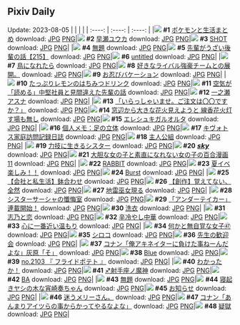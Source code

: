 ## Pixiv Daily
Update: 2023-08-05
|      |      |      |
| :----: | :----: | :----: |
|![](https://pixiv.microyu.workers.dev/c/240x480/img-master/img/2023/08/03/17/48/40/110491516_p0_master1200.jpg) **#1** [ポケモンと生活まとめ](https://www.pixiv.net/artworks/110491516) download: [JPG](https://pixiv.microyu.workers.dev/img-original/img/2023/08/03/17/48/40/110491516_p0.jpg) [PNG](https://pixiv.microyu.workers.dev/img-original/img/2023/08/03/17/48/40/110491516_p0.png)|![](https://pixiv.microyu.workers.dev/c/240x480/img-master/img/2023/08/03/00/01/22/110474840_p0_master1200.jpg) **#2** [早瀬ユウカ](https://www.pixiv.net/artworks/110474840) download: [JPG](https://pixiv.microyu.workers.dev/img-original/img/2023/08/03/00/01/22/110474840_p0.jpg) [PNG](https://pixiv.microyu.workers.dev/img-original/img/2023/08/03/00/01/22/110474840_p0.png)|![](https://pixiv.microyu.workers.dev/c/240x480/img-master/img/2023/08/03/16/10/20/110489658_p0_master1200.jpg) **#3** [SHOT](https://www.pixiv.net/artworks/110489658) download: [JPG](https://pixiv.microyu.workers.dev/img-original/img/2023/08/03/16/10/20/110489658_p0.jpg) [PNG](https://pixiv.microyu.workers.dev/img-original/img/2023/08/03/16/10/20/110489658_p0.png)|
|![](https://pixiv.microyu.workers.dev/c/240x480/img-master/img/2023/08/03/15/01/01/110488570_p0_master1200.jpg) **#4** [無題](https://www.pixiv.net/artworks/110488570) download: [JPG](https://pixiv.microyu.workers.dev/img-original/img/2023/08/03/15/01/01/110488570_p0.jpg) [PNG](https://pixiv.microyu.workers.dev/img-original/img/2023/08/03/15/01/01/110488570_p0.png)|![](https://pixiv.microyu.workers.dev/c/240x480/img-master/img/2023/08/04/19/06/24/110521909_p0_master1200.jpg) **#5** [先輩がうざい後輩の話【215】](https://www.pixiv.net/artworks/110521909) download: [JPG](https://pixiv.microyu.workers.dev/img-original/img/2023/08/04/19/06/24/110521909_p0.jpg) [PNG](https://pixiv.microyu.workers.dev/img-original/img/2023/08/04/19/06/24/110521909_p0.png)|![](https://pixiv.microyu.workers.dev/c/240x480/img-master/img/2023/08/03/00/03/30/110474863_p0_master1200.jpg) **#6** [untitled](https://www.pixiv.net/artworks/110474863) download: [JPG](https://pixiv.microyu.workers.dev/img-original/img/2023/08/03/00/03/30/110474863_p0.jpg) [PNG](https://pixiv.microyu.workers.dev/img-original/img/2023/08/03/00/03/30/110474863_p0.png)|
|![](https://pixiv.microyu.workers.dev/c/240x480/img-master/img/2023/08/03/00/00/43/110474738_p0_master1200.jpg) **#7** [鳥になれたら](https://www.pixiv.net/artworks/110474738) download: [JPG](https://pixiv.microyu.workers.dev/img-original/img/2023/08/03/00/00/43/110474738_p0.jpg) [PNG](https://pixiv.microyu.workers.dev/img-original/img/2023/08/03/00/00/43/110474738_p0.png)|![](https://pixiv.microyu.workers.dev/c/240x480/img-master/img/2023/08/03/22/31/12/110484921_p0_master1200.jpg) **#8** [好きなライバル強豪チームとの展開。](https://www.pixiv.net/artworks/110484921) download: [JPG](https://pixiv.microyu.workers.dev/img-original/img/2023/08/03/22/31/12/110484921_p0.jpg) [PNG](https://pixiv.microyu.workers.dev/img-original/img/2023/08/03/22/31/12/110484921_p0.png)|![](https://pixiv.microyu.workers.dev/c/240x480/img-master/img/2023/08/04/00/00/41/110502630_p0_master1200.jpg) **#9** [お忍びバケーション](https://www.pixiv.net/artworks/110502630) download: [JPG](https://pixiv.microyu.workers.dev/img-original/img/2023/08/04/00/00/41/110502630_p0.jpg) [PNG](https://pixiv.microyu.workers.dev/img-original/img/2023/08/04/00/00/41/110502630_p0.png)|
|![](https://pixiv.microyu.workers.dev/c/240x480/img-master/img/2023/08/03/20/53/42/110496464_p0_master1200.jpg) **#10** [たっぷりレモンのはちみつドリンク](https://www.pixiv.net/artworks/110496464) download: [JPG](https://pixiv.microyu.workers.dev/img-original/img/2023/08/03/20/53/42/110496464_p0.jpg) [PNG](https://pixiv.microyu.workers.dev/img-original/img/2023/08/03/20/53/42/110496464_p0.png)|![](https://pixiv.microyu.workers.dev/c/240x480/img-master/img/2023/08/03/20/07/19/110495137_p0_master1200.jpg) **#11** [空気が「読める」中堅社員と見間違えた先輩の話](https://www.pixiv.net/artworks/110495137) download: [JPG](https://pixiv.microyu.workers.dev/img-original/img/2023/08/03/20/07/19/110495137_p0.jpg) [PNG](https://pixiv.microyu.workers.dev/img-original/img/2023/08/03/20/07/19/110495137_p0.png)|![](https://pixiv.microyu.workers.dev/c/240x480/img-master/img/2023/08/04/00/01/13/110502715_p0_master1200.jpg) **#12** [一之瀬アスナ](https://www.pixiv.net/artworks/110502715) download: [JPG](https://pixiv.microyu.workers.dev/img-original/img/2023/08/04/00/01/13/110502715_p0.jpg) [PNG](https://pixiv.microyu.workers.dev/img-original/img/2023/08/04/00/01/13/110502715_p0.png)|
|![](https://pixiv.microyu.workers.dev/c/240x480/img-master/img/2023/08/03/00/00/14/110474647_p0_master1200.jpg) **#13** [「いらっしゃいませ。ご注文は〇〇ですか？」](https://www.pixiv.net/artworks/110474647) download: [JPG](https://pixiv.microyu.workers.dev/img-original/img/2023/08/03/00/00/14/110474647_p0.jpg) [PNG](https://pixiv.microyu.workers.dev/img-original/img/2023/08/03/00/00/14/110474647_p0.png)|![](https://pixiv.microyu.workers.dev/c/240x480/img-master/img/2023/08/03/07/30/01/110482079_p0_master1200.jpg) **#14** [窓辺から大きな花火見えようと 線香花火灯す場も無し](https://www.pixiv.net/artworks/110482079) download: [JPG](https://pixiv.microyu.workers.dev/img-original/img/2023/08/03/07/30/01/110482079_p0.jpg) [PNG](https://pixiv.microyu.workers.dev/img-original/img/2023/08/03/07/30/01/110482079_p0.png)|![](https://pixiv.microyu.workers.dev/c/240x480/img-master/img/2023/08/03/00/00/18/110474662_p0_master1200.jpg) **#15** [エレシュキガルオルタ](https://www.pixiv.net/artworks/110474662) download: [JPG](https://pixiv.microyu.workers.dev/img-original/img/2023/08/03/00/00/18/110474662_p0.jpg) [PNG](https://pixiv.microyu.workers.dev/img-original/img/2023/08/03/00/00/18/110474662_p0.png)|
|![](https://pixiv.microyu.workers.dev/c/240x480/img-master/img/2023/08/03/06/30/01/110481336_p0_master1200.jpg) **#16** [個人メモ：足の立体](https://www.pixiv.net/artworks/110481336) download: [JPG](https://pixiv.microyu.workers.dev/img-original/img/2023/08/03/06/30/01/110481336_p0.jpg) [PNG](https://pixiv.microyu.workers.dev/img-original/img/2023/08/03/06/30/01/110481336_p0.png)|![](https://pixiv.microyu.workers.dev/c/240x480/img-master/img/2023/08/04/18/03/32/110502737_p0_master1200.jpg) **#17** [キヴォトス家庭訪問記録日誌](https://www.pixiv.net/artworks/110502737) download: [JPG](https://pixiv.microyu.workers.dev/img-original/img/2023/08/04/18/03/32/110502737_p0.jpg) [PNG](https://pixiv.microyu.workers.dev/img-original/img/2023/08/04/18/03/32/110502737_p0.png)|![](https://pixiv.microyu.workers.dev/c/240x480/img-master/img/2023/08/04/19/07/30/110521940_p0_master1200.jpg) **#18** [主人公組](https://www.pixiv.net/artworks/110521940) download: [JPG](https://pixiv.microyu.workers.dev/img-original/img/2023/08/04/19/07/30/110521940_p0.jpg) [PNG](https://pixiv.microyu.workers.dev/img-original/img/2023/08/04/19/07/30/110521940_p0.png)|
|![](https://pixiv.microyu.workers.dev/c/240x480/img-master/img/2023/08/03/19/42/38/110494360_p0_master1200.jpg) **#19** [力技に生きるシスター](https://www.pixiv.net/artworks/110494360) download: [JPG](https://pixiv.microyu.workers.dev/img-original/img/2023/08/03/19/42/38/110494360_p0.jpg) [PNG](https://pixiv.microyu.workers.dev/img-original/img/2023/08/03/19/42/38/110494360_p0.png)|![](https://pixiv.microyu.workers.dev/c/240x480/img-master/img/2023/08/03/00/00/41/110474732_p0_master1200.jpg) **#20** [𝙨𝙠𝙮](https://www.pixiv.net/artworks/110474732) download: [JPG](https://pixiv.microyu.workers.dev/img-original/img/2023/08/03/00/00/41/110474732_p0.jpg) [PNG](https://pixiv.microyu.workers.dev/img-original/img/2023/08/03/00/00/41/110474732_p0.png)|![](https://pixiv.microyu.workers.dev/c/240x480/img-master/img/2023/08/03/13/54/04/110487532_p0_master1200.jpg) **#21** [大胆な女の子と素直になれない女の子の百合漫画11](https://www.pixiv.net/artworks/110487532) download: [JPG](https://pixiv.microyu.workers.dev/img-original/img/2023/08/03/13/54/04/110487532_p0.jpg) [PNG](https://pixiv.microyu.workers.dev/img-original/img/2023/08/03/13/54/04/110487532_p0.png)|
|![](https://pixiv.microyu.workers.dev/c/240x480/img-master/img/2023/08/04/00/00/48/110502647_p0_master1200.jpg) **#22** [RABBIT](https://www.pixiv.net/artworks/110502647) download: [JPG](https://pixiv.microyu.workers.dev/img-original/img/2023/08/04/00/00/48/110502647_p0.jpg) [PNG](https://pixiv.microyu.workers.dev/img-original/img/2023/08/04/00/00/48/110502647_p0.png)|![](https://pixiv.microyu.workers.dev/c/240x480/img-master/img/2023/08/04/02/36/35/110506459_p0_master1200.jpg) **#23** [夏イベ楽しみ！！](https://www.pixiv.net/artworks/110506459) download: [JPG](https://pixiv.microyu.workers.dev/img-original/img/2023/08/04/02/36/35/110506459_p0.jpg) [PNG](https://pixiv.microyu.workers.dev/img-original/img/2023/08/04/02/36/35/110506459_p0.png)|![](https://pixiv.microyu.workers.dev/c/240x480/img-master/img/2023/08/04/00/01/41/110502755_p0_master1200.jpg) **#24** [Burst](https://www.pixiv.net/artworks/110502755) download: [JPG](https://pixiv.microyu.workers.dev/img-original/img/2023/08/04/00/01/41/110502755_p0.jpg) [PNG](https://pixiv.microyu.workers.dev/img-original/img/2023/08/04/00/01/41/110502755_p0.png)|
|![](https://pixiv.microyu.workers.dev/c/240x480/img-master/img/2023/08/04/12/47/45/110514504_p0_master1200.jpg) **#25** [【会社と私生活】鉢合わせ](https://www.pixiv.net/artworks/110514504) download: [JPG](https://pixiv.microyu.workers.dev/img-original/img/2023/08/04/12/47/45/110514504_p0.jpg) [PNG](https://pixiv.microyu.workers.dev/img-original/img/2023/08/04/12/47/45/110514504_p0.png)|![](https://pixiv.microyu.workers.dev/c/240x480/img-master/img/2023/08/04/00/14/04/110503365_p0_master1200.jpg) **#26** [【創作】覚えてない、全然](https://www.pixiv.net/artworks/110503365) download: [JPG](https://pixiv.microyu.workers.dev/img-original/img/2023/08/04/00/14/04/110503365_p0.jpg) [PNG](https://pixiv.microyu.workers.dev/img-original/img/2023/08/04/00/14/04/110503365_p0.png)|![](https://pixiv.microyu.workers.dev/c/240x480/img-master/img/2023/08/03/03/08/57/110479196_p0_master1200.jpg) **#27** [地雷巫女現る](https://www.pixiv.net/artworks/110479196) download: [JPG](https://pixiv.microyu.workers.dev/img-original/img/2023/08/03/03/08/57/110479196_p0.jpg) [PNG](https://pixiv.microyu.workers.dev/img-original/img/2023/08/03/03/08/57/110479196_p0.png)|
|![](https://pixiv.microyu.workers.dev/c/240x480/img-master/img/2023/08/03/19/42/01/110494346_p0_master1200.jpg) **#28** [シスターサーシャの懺悔室](https://www.pixiv.net/artworks/110494346) download: [JPG](https://pixiv.microyu.workers.dev/img-original/img/2023/08/03/19/42/01/110494346_p0.jpg) [PNG](https://pixiv.microyu.workers.dev/img-original/img/2023/08/03/19/42/01/110494346_p0.png)|![](https://pixiv.microyu.workers.dev/c/240x480/img-master/img/2023/08/04/05/09/14/110508215_p0_master1200.jpg) **#29** [「アンダーテイカー」連載開始！](https://www.pixiv.net/artworks/110508215) download: [JPG](https://pixiv.microyu.workers.dev/img-original/img/2023/08/04/05/09/14/110508215_p0.jpg) [PNG](https://pixiv.microyu.workers.dev/img-original/img/2023/08/04/05/09/14/110508215_p0.png)|![](https://pixiv.microyu.workers.dev/c/240x480/img-master/img/2023/08/03/13/23/58/110487173_p0_master1200.jpg) **#30** [洗衣](https://www.pixiv.net/artworks/110487173) download: [JPG](https://pixiv.microyu.workers.dev/img-original/img/2023/08/03/13/23/58/110487173_p0.jpg) [PNG](https://pixiv.microyu.workers.dev/img-original/img/2023/08/03/13/23/58/110487173_p0.png)|
|![](https://pixiv.microyu.workers.dev/c/240x480/img-master/img/2023/08/03/00/05/02/110475094_p0_master1200.jpg) **#31** [志乃と恋](https://www.pixiv.net/artworks/110475094) download: [JPG](https://pixiv.microyu.workers.dev/img-original/img/2023/08/03/00/05/02/110475094_p0.jpg) [PNG](https://pixiv.microyu.workers.dev/img-original/img/2023/08/03/00/05/02/110475094_p0.png)|![](https://pixiv.microyu.workers.dev/c/240x480/img-master/img/2023/08/04/20/30/01/110524362_p0_master1200.jpg) **#32** [辛冷やし中華](https://www.pixiv.net/artworks/110524362) download: [JPG](https://pixiv.microyu.workers.dev/img-original/img/2023/08/04/20/30/01/110524362_p0.jpg) [PNG](https://pixiv.microyu.workers.dev/img-original/img/2023/08/04/20/30/01/110524362_p0.png)|![](https://pixiv.microyu.workers.dev/c/240x480/img-master/img/2023/08/04/06/47/25/110509216_p0_master1200.jpg) **#33** [心に一番近い温もり](https://www.pixiv.net/artworks/110509216) download: [JPG](https://pixiv.microyu.workers.dev/img-original/img/2023/08/04/06/47/25/110509216_p0.jpg) [PNG](https://pixiv.microyu.workers.dev/img-original/img/2023/08/04/06/47/25/110509216_p0.png)|
|![](https://pixiv.microyu.workers.dev/c/240x480/img-master/img/2023/08/03/18/01/37/110491912_p0_master1200.jpg) **#34** [何かと無自覚な女子㊼](https://www.pixiv.net/artworks/110491912) download: [JPG](https://pixiv.microyu.workers.dev/img-original/img/2023/08/03/18/01/37/110491912_p0.jpg) [PNG](https://pixiv.microyu.workers.dev/img-original/img/2023/08/03/18/01/37/110491912_p0.png)|![](https://pixiv.microyu.workers.dev/c/240x480/img-master/img/2023/08/04/00/00/35/110502620_p0_master1200.jpg) **#35** [シロコ](https://www.pixiv.net/artworks/110502620) download: [JPG](https://pixiv.microyu.workers.dev/img-original/img/2023/08/04/00/00/35/110502620_p0.jpg) [PNG](https://pixiv.microyu.workers.dev/img-original/img/2023/08/04/00/00/35/110502620_p0.png)|![](https://pixiv.microyu.workers.dev/c/240x480/img-master/img/2023/08/03/14/55/08/110488452_p0_master1200.jpg) **#36** [先生の歓迎会](https://www.pixiv.net/artworks/110488452) download: [JPG](https://pixiv.microyu.workers.dev/img-original/img/2023/08/03/14/55/08/110488452_p0.jpg) [PNG](https://pixiv.microyu.workers.dev/img-original/img/2023/08/03/14/55/08/110488452_p0.png)|
|![](https://pixiv.microyu.workers.dev/c/240x480/img-master/img/2023/08/03/15/44/13/110489206_p0_master1200.jpg) **#37** [コナン「俺アキネイターに負けた事ねーんだよな」灰原「そ」](https://www.pixiv.net/artworks/110489206) download: [JPG](https://pixiv.microyu.workers.dev/img-original/img/2023/08/03/15/44/13/110489206_p0.jpg) [PNG](https://pixiv.microyu.workers.dev/img-original/img/2023/08/03/15/44/13/110489206_p0.png)|![](https://pixiv.microyu.workers.dev/c/240x480/img-master/img/2023/08/04/00/00/55/110502667_p0_master1200.jpg) **#38** [Blue](https://www.pixiv.net/artworks/110502667) download: [JPG](https://pixiv.microyu.workers.dev/img-original/img/2023/08/04/00/00/55/110502667_p0.jpg) [PNG](https://pixiv.microyu.workers.dev/img-original/img/2023/08/04/00/00/55/110502667_p0.png)|![](https://pixiv.microyu.workers.dev/c/240x480/img-master/img/2023/08/04/12/14/49/110513946_p0_master1200.jpg) **#39** [no.2103 『 フライドポテト 』](https://www.pixiv.net/artworks/110513946) download: [JPG](https://pixiv.microyu.workers.dev/img-original/img/2023/08/04/12/14/49/110513946_p0.jpg) [PNG](https://pixiv.microyu.workers.dev/img-original/img/2023/08/04/12/14/49/110513946_p0.png)|
|![](https://pixiv.microyu.workers.dev/c/240x480/img-master/img/2023/08/03/00/00/57/110474781_p0_master1200.jpg) **#40** [わかったか！](https://www.pixiv.net/artworks/110474781) download: [JPG](https://pixiv.microyu.workers.dev/img-original/img/2023/08/03/00/00/57/110474781_p0.jpg) [PNG](https://pixiv.microyu.workers.dev/img-original/img/2023/08/03/00/00/57/110474781_p0.png)|![](https://pixiv.microyu.workers.dev/c/240x480/img-master/img/2023/08/04/00/01/08/110502706_p0_master1200.jpg) **#41** [♐射手座ノ魔神](https://www.pixiv.net/artworks/110502706) download: [JPG](https://pixiv.microyu.workers.dev/img-original/img/2023/08/04/00/01/08/110502706_p0.jpg) [PNG](https://pixiv.microyu.workers.dev/img-original/img/2023/08/04/00/01/08/110502706_p0.png)|![](https://pixiv.microyu.workers.dev/c/240x480/img-master/img/2023/08/04/00/17/23/110503466_p0_master1200.jpg) **#42** [BA](https://www.pixiv.net/artworks/110503466) download: [JPG](https://pixiv.microyu.workers.dev/img-original/img/2023/08/04/00/17/23/110503466_p0.jpg) [PNG](https://pixiv.microyu.workers.dev/img-original/img/2023/08/04/00/17/23/110503466_p0.png)|
|![](https://pixiv.microyu.workers.dev/c/240x480/img-master/img/2023/08/03/23/13/10/110501025_p0_master1200.jpg) **#43** [無題](https://www.pixiv.net/artworks/110501025) download: [JPG](https://pixiv.microyu.workers.dev/img-original/img/2023/08/03/23/13/10/110501025_p0.jpg) [PNG](https://pixiv.microyu.workers.dev/img-original/img/2023/08/03/23/13/10/110501025_p0.png)|![](https://pixiv.microyu.workers.dev/c/240x480/img-master/img/2023/08/03/19/19/46/110493803_p0_master1200.jpg) **#44** [寝起きヤシの木な宵崎奏ちゃん](https://www.pixiv.net/artworks/110493803) download: [JPG](https://pixiv.microyu.workers.dev/img-original/img/2023/08/03/19/19/46/110493803_p0.jpg) [PNG](https://pixiv.microyu.workers.dev/img-original/img/2023/08/03/19/19/46/110493803_p0.png)|![](https://pixiv.microyu.workers.dev/c/240x480/img-master/img/2023/08/04/21/52/59/110527073_p0_master1200.jpg) **#45** [お知らせ](https://www.pixiv.net/artworks/110527073) download: [JPG](https://pixiv.microyu.workers.dev/img-original/img/2023/08/04/21/52/59/110527073_p0.jpg) [PNG](https://pixiv.microyu.workers.dev/img-original/img/2023/08/04/21/52/59/110527073_p0.png)|
|![](https://pixiv.microyu.workers.dev/c/240x480/img-master/img/2023/08/04/10/15/33/110511809_p0_master1200.jpg) **#46** [迷うメリーさん。](https://www.pixiv.net/artworks/110511809) download: [JPG](https://pixiv.microyu.workers.dev/img-original/img/2023/08/04/10/15/33/110511809_p0.jpg) [PNG](https://pixiv.microyu.workers.dev/img-original/img/2023/08/04/10/15/33/110511809_p0.png)|![](https://pixiv.microyu.workers.dev/c/240x480/img-master/img/2023/08/04/12/25/50/110514140_p0_master1200.jpg) **#47** [コナン「あんまりアイツらの事からかってやるなよな」](https://www.pixiv.net/artworks/110514140) download: [JPG](https://pixiv.microyu.workers.dev/img-original/img/2023/08/04/12/25/50/110514140_p0.jpg) [PNG](https://pixiv.microyu.workers.dev/img-original/img/2023/08/04/12/25/50/110514140_p0.png)|![](https://pixiv.microyu.workers.dev/c/240x480/img-master/img/2023/08/04/07/09/08/110509496_p0_master1200.jpg) **#48** [疑獄](https://www.pixiv.net/artworks/110509496) download: [JPG](https://pixiv.microyu.workers.dev/img-original/img/2023/08/04/07/09/08/110509496_p0.jpg) [PNG](https://pixiv.microyu.workers.dev/img-original/img/2023/08/04/07/09/08/110509496_p0.png)|
